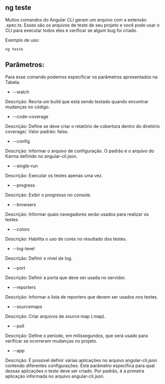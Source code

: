 ## ng teste

Muitos comandos do Angular CLI geram um arquivo com a extensão .spec.ts. Esses são os arquivos de teste de seu projeto e você pode usar o CLI para executar todos eles e verificar se algum bug foi criado.

Exemplo de uso:

```js
ng teste
```

## Parâmetros:

Para esse comando podemos especificar os parâmetros apresentados na Tabela.


- --watch

Descrição: Recria um build que está sendo testado quando encontrar mudanças no código.

- --code-coverage

Descrição: Define se deve criar o relatório de cobertura dentro do diretório coverage/. Valor padrão: false.

- --config <string>

Descrição: Informar o arquivo de configuração. O padrão é o arquivo do Karma definido no angular-cli.json.

- --single-run

Descrição: Executar os testes apenas uma vez.

- --progress

Descrição: Exibir o progresso no console.

- --browsers <string>

Descrição: Informar quais navegadores serão usados para realizar os testes.

- --colors

Descrição: Habilita o uso de cores no resultado dos testes.

- --log-level <string>

Descrição: Definir o nível de log.

- --port <string>

Descrição: Definir a porta que deve ser usada no servidor.

- --reporters <string>

Descrição: Informar a lista de reporters que devem ser usados nos testes.

- --sourcemaps

Descrição: Criar arquivos de source map (.map).

- --poll <number>

Descrição: Define o período, em milissegundos, que será usado para verificar se ocorreram mudanças no projeto.

- --app <string>

Descrição: É possível definir várias aplicações no arquivo angular-cli.json contendo diferentes configurações. Este parâmetro especifica para qual dessas aplicações o teste deve ser criado. Por padrão, é a primeira aplicação informada no arquivo angular-cli.json.